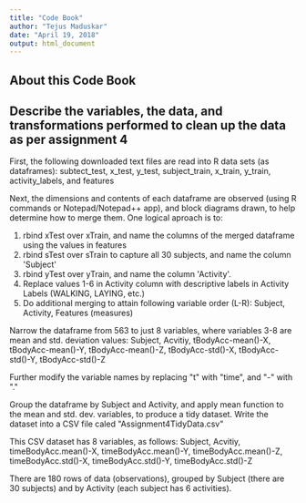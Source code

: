 ```yaml
---
title: "Code Book"
author: "Tejus Maduskar"
date: "April 19, 2018"
output: html_document
---
```


## About this Code Book
Describe the variables, the data, and transformations performed to clean up the data as per assignment 4
--------------------------------------------------------------------------------------------------------
First, the following downloaded text files are read into R data sets (as dataframes): 
subtect_test, x_test, y_test, subject_train, x_train, y_train, activity_labels, and features

Next, the dimensions and contents of each dataframe are observed (using R commands or Notepad/Notepad++ app),
and block diagrams drawn, to help determine how to merge them. One logical aproach is to:
1. rbind xTest over xTrain, and name the columns of the merged dataframe using the values in features
2. rbind sTest over sTrain to capture all 30 subjects, and name the column 'Subject'
3. rbind yTest over yTrain, and name the column 'Activity'. 
4. Replace values 1-6 in Activity column with descriptive labels in Activity Labels (WALKING, LAYING, etc.)
5. Do additional merging to attain following variable order (L-R): Subject, Activity, Features (measures)

Narrow the dataframe from 563 to just 8 variables, where variables 3-8 are mean and std. deviation values:
Subject, Acvitiy, tBodyAcc-mean()-X, tBodyAcc-mean()-Y, tBodyAcc-mean()-Z, tBodyAcc-std()-X, tBodyAcc-std()-Y, tBodyAcc-std()-Z

Further modify the variable names by replacing "t" with "time", and "-" with "."

Group the dataframe by Subject and Activity, and apply mean function to the mean and std. dev. variables, to produce a tidy dataset. Write the dataset into a CSV file caled "Assignment4TidyData.csv"

This CSV dataset has 8 variables, as follows:
Subject, Acvitiy, timeBodyAcc.mean()-X, timeBodyAcc.mean()-Y, timeBodyAcc.mean()-Z, timeBodyAcc.std()-X, timeBodyAcc.std()-Y, timeBodyAcc.std()-Z

There are 180 rows of data (observations), grouped by Subject (there are 30 subjects) and by Activity (each
subject has 6 activities). 